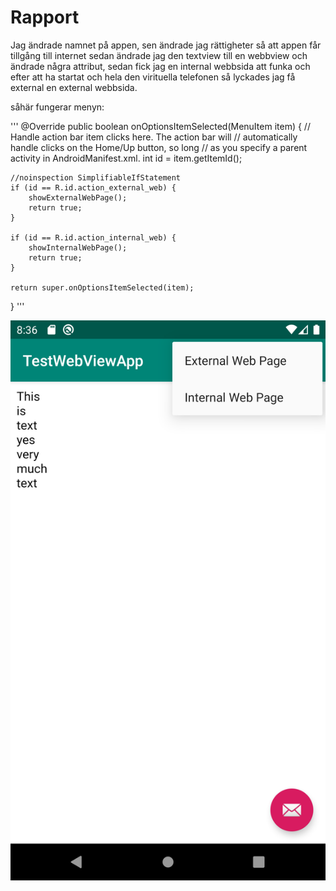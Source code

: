 
# Rapport

Jag ändrade namnet på appen, sen ändrade jag rättigheter så att appen får tillgång till internet
sedan ändrade jag den textview till en webbview och ändrade några attribut, sedan fick jag en
internal webbsida att funka och efter att ha startat och hela den virituella telefonen så lyckades
jag få external en external webbsida.

såhär fungerar menyn:

'''
@Override
public boolean onOptionsItemSelected(MenuItem item) {
    // Handle action bar item clicks here. The action bar will
    // automatically handle clicks on the Home/Up button, so long
    // as you specify a parent activity in AndroidManifest.xml.
    int id = item.getItemId();

    //noinspection SimplifiableIfStatement
    if (id == R.id.action_external_web) {
        showExternalWebPage();
        return true;
    }

    if (id == R.id.action_internal_web) {
        showInternalWebPage();
        return true;
    }

    return super.onOptionsItemSelected(item);
}
'''

![](screenshot.png)